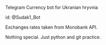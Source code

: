 Telegram Currency bot for Ukranian hryvnia 

id: @Sudak1_Bot

Exchanges rates taken from Monobank API.

Nothing special. Just python and git practice.